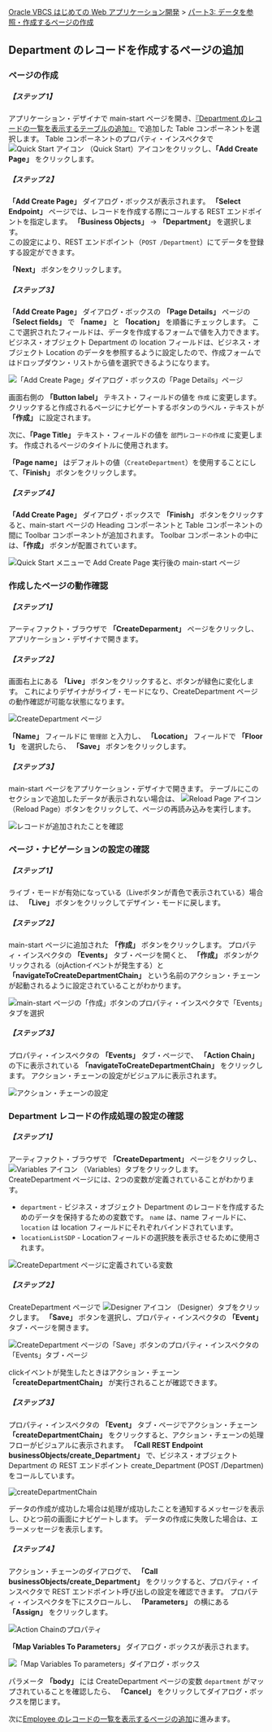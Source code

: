 [Oracle VBCS はじめての Web アプリケーション開発](../../README.md) >
[パート3: データを参照・作成するページの作成](README.md)

## Department のレコードを作成するページの追加

### ページの作成

##### 【ステップ 1】

アプリケーション・デザイナで main-start ページを開き、[『Department のレコードの一覧を表示するテーブルの追加』](add_departments_table.md) で追加した Table コンポーネントを選択します。
Table コンポーネントのプロパティ・インスペクタで
<img src="../icons/vbcscp_qs_icon.png" alt="Quick Start アイコン">
（Quick Start）アイコンをクリックし、**「Add Create Page」** をクリックします。

##### 【ステップ 2】

**「Add Create Page」** ダイアログ・ボックスが表示されます。
**「Select Endpoint」** ページでは、レコードを作成する際にコールする REST エンドポイントを指定します。
**「Business Objects」** → **「Department」** を選択します。  
この設定により、REST エンドポイント（`POST /Department`）にてデータを登録する設定ができます。  

**「Next」** ボタンをクリックします。

##### 【ステップ 3】

**「Add Create Page」** ダイアログ・ボックスの **「Page Details」** ページの **「Select fields」** で **「name」** と **「location」** を順番にチェックします。
ここで選択されたフィールドは、データを作成するフォームで値を入力できます。
ビジネス・オブジェクト Department の location フィールドは、ビジネス・オブジェクト Location のデータを参照するように設定したので、作成フォームではドロップダウン・リストから値を選択できるようになります。

![「Add Create Page」ダイアログ・ボックスの「Page Details」ページ](images/department_page_details.png)

画面右側の **「Button label」** テキスト・フィールドの値を `作成` に変更します。
クリックすると作成されるページにナビゲートするボタンのラベル・テキストが **「作成」** に設定されます。

次に、**「Page Title」** テキスト・フィールドの値を `部門レコードの作成` に変更します。
作成されるページのタイトルに使用されます。

**「Page name」** はデフォルトの値（`CreateDepartment`）を使用することにして、**「Finish」** ボタンをクリックします。

##### 【ステップ 4】

**「Add Create Page」** ダイアログ・ボックスで **「Finish」** ボタンをクリックすると、main-start ページの Heading コンポーネントと Table コンポーネントの間に Toolbar コンポーネントが追加されます。
Toolbar コンポーネントの中には、**「作成」** ボタンが配置されています。

![Quick Start メニューで Add Create Page 実行後の main-start ページ](images/main-start-add_create_page.png)

### 作成したページの動作確認

##### 【ステップ 1】

アーティファクト・ブラウザで **「CreateDeparment」** ページをクリックし、アプリケーション・デザイナで開きます。

##### 【ステップ 2】

画面右上にある **「Live」** ボタンをクリックすると、ボタンが緑色に変化します。
これによりデザイナがライブ・モードになり、CreateDepartment ページの動作確認が可能な状態になります。

![CreateDepartment ページ](images/create_department_live_set.png)

**「Name」** フィールドに `管理部` と入力し、 **「Location」** フィールドで **「Floor 1」** を選択したら、 **「Save」** ボタンをクリックします。

##### 【ステップ 3】

main-start ページをアプリケーション・デザイナで開きます。
テーブルにこのセクションで追加したデータが表示されない場合は、
<img src="../icons/vbcscp_reload_icon.png" alt="Reload Page アイコン">
（Reload Page）ボタンをクリックして、ページの再読み込みを実行します。

![レコードが追加されたことを確認](images/department_table_live.png)

### ページ・ナビゲーションの設定の確認

##### 【ステップ 1】

ライブ・モードが有効になっている（Liveボタンが青色で表示されている）場合は、 **「Live」** ボタンをクリックしてデザイン・モードに戻します。

##### 【ステップ 2】

main-start ページに追加された **「作成」** ボタンをクリックします。
プロパティ・インスペクタの **「Events」** タブ・ページを開くと、 **「作成」** ボタンがクリックされる（ojActionイベントが発生する）と **「navigateToCreateDepartmentChain」** という名前のアクション・チェーンが起動されるように設定されていることがわかります。

![main-start ページの「作成」ボタンのプロパティ・インスペクタで「Events」タブを選択](images/create_department_chains.png)

##### 【ステップ 3】

プロパティ・インスペクタの **「Events」** タブ・ページで、 **「Action Chain」** の下に表示されている **「navigateToCreateDepartmentChain」** をクリックします。
アクション・チェーンの設定がビジュアルに表示されます。

![アクション・チェーンの設定](images/create_department_chains2.png)

### Department レコードの作成処理の設定の確認

##### 【ステップ 1】

アーティファクト・ブラウザで **「CreateDepartment」** ページをクリックし、
<img src="../icons/vbcscp_variables_icon.png" alt="Variables アイコン">
（Variables）タブをクリックします。
CreateDepartment ページには、2つの変数が定義されていることがわかります。

* `department` - ビジネス・オブジェクト Department のレコードを作成するためのデータを保持するための変数です。
`name` は、name フィールドに、 `location` は location フィールドにそれぞれバインドされています。
* `locationListSDP` - Locationフィールドの選択肢を表示させるために使用されます。

![CreateDepartment ページに定義されている変数](images/create_department_variable.png)

##### 【ステップ 2】

CreateDepartment ページで
<img src="../icons/vbcscp_designer_icon.png" alt="Designer アイコン">
（Designer）タブをクリックします。
**「Save」** ボタンを選択し、プロパティ・インスペクタの **「Event」** タブ・ページを開きます。

![CreateDepartment ページの「Save」ボタンのプロパティ・インスペクタの「Events」タブ・ページ](images/create_department_events.png)

clickイベントが発生したときはアクション・チェーン **「createDepartmentChain」** が実行されることが確認できます。

##### 【ステップ 3】

プロパティ・インスペクタの **「Event」** タブ・ページでアクション・チェーン **「createDepartmentChain」** をクリックすると、アクション・チェーンの処理フローがビジュアルに表示されます。
**「Call REST Endpoint businessObjects/create_Department」** で、ビジネス・オブジェクト Department の REST エンドポイント create_Department (POST /Departmen) をコールしています。

![createDepartmentChain](images/create_department_events_chain.png)

データの作成が成功した場合は処理が成功したことを通知するメッセージを表示し、ひとつ前の画面にナビゲートします。
データの作成に失敗した場合は、エラーメッセージを表示します。

##### 【ステップ 4】

アクション・チェーンのダイアログで、 **「Call businessObjects/create_Department」** をクリックすると、プロパティ・インスペクタで REST エンドポイント呼び出しの設定を確認できます。
プロパティ・インスペクタを下にスクロールし、 **「Parameters」** の横にある **「Assign」** をクリックします。

![Action Chainのプロパティ](images/create_department_chain_mapping.png)

**「Map Variables To Parameters」** ダイアログ・ボックスが表示されます。

![「Map Variables To parameters」ダイアログ・ボックス](images/create_department_events_chain2.png)

パラメータ **「body」** には CreateDepartment ページの変数 `department` がマップされていることを確認したら、 **「Cancel」** をクリックしてダイアログ・ボックスを閉じます。  

次に[Employee のレコードの一覧を表示するページの追加](add_employees_table.md)に進みます。
